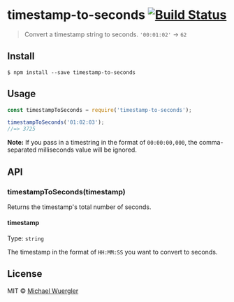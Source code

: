 # timestamp-to-seconds [![Build Status](https://travis-ci.org/radiovisual/timestamp-to-seconds.svg?branch=master)](https://travis-ci.org/radiovisual/timestamp-to-seconds)

> Convert a timestamp string to seconds. `'00:01:02'` → `62`


## Install

```
$ npm install --save timestamp-to-seconds
```


## Usage

```js
const timestampToSeconds = require('timestamp-to-seconds');

timestampToSeconds('01:02:03');
//=> 3725
```
**Note:** If you pass in a timestring in the format of `00:00:00,000`, the comma-separated milliseconds value will be ignored.


## API

### timestampToSeconds(timestamp)

Returns the timestamp's total number of seconds.

#### timestamp

Type: `string`

The timestamp in the format of `HH:MM:SS` you want to convert to seconds.


## License

MIT © [Michael Wuergler](http://numetriclabs.com)
